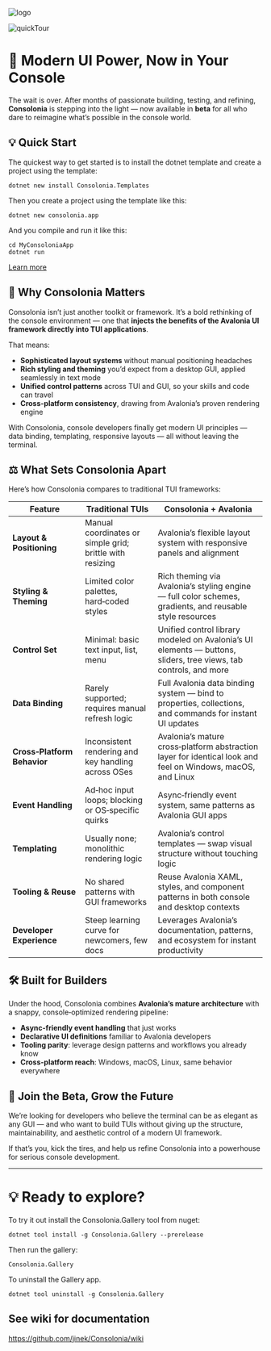 ﻿![logo](https://github.com/user-attachments/assets/594b33e1-59b9-40bf-9d16-41e6d5ebcb9e)

![quickTour](https://github.com/user-attachments/assets/cf40c5e9-9315-48ce-a91a-e56dafb83801)

# 🚀 Modern UI Power, Now in Your Console

The wait is over. After months of passionate building, testing, and refining, **Consolonia** is stepping into the light — now available in **beta** for all who dare to reimagine what’s possible in the console world.

## 💡 Quick Start

The quickest way to get started is to install the dotnet template and create a project using the template:
```
dotnet new install Consolonia.Templates
```
Then you create a project using the template like this:
```
dotnet new consolonia.app
```

And you compile and run it like this:
```
cd MyConsoloniaApp
dotnet run
```
[Learn more](https://github.com/jinek/Consolonia/wiki/QuickStart)

## 🎯 Why Consolonia Matters

Consolonia isn’t just another toolkit or framework. It’s a bold rethinking of the console environment — one that **injects the benefits of the Avalonia UI framework directly into TUI applications**.

That means:
- **Sophisticated layout systems** without manual positioning headaches  
- **Rich styling and theming** you’d expect from a desktop GUI, applied seamlessly in text mode  
- **Unified control patterns** across TUI and GUI, so your skills and code can travel  
- **Cross-platform consistency**, drawing from Avalonia’s proven rendering engine  

With Consolonia, console developers finally get modern UI principles — data binding, templating, responsive layouts — all without leaving the terminal.

## ⚖️ What Sets Consolonia Apart

Here’s how Consolonia compares to traditional TUI frameworks:

| **Feature** | **Traditional TUIs** | **Consolonia + Avalonia**                                                                                       |
|-------------|----------------------|-----------------------------------------------------------------------------------------------------------------|
| **Layout & Positioning** | Manual coordinates or simple grid; brittle with resizing | Avalonia’s flexible layout system with responsive panels and alignment                             |
| **Styling & Theming** | Limited color palettes, hard‑coded styles | Rich theming via Avalonia’s styling engine — full color schemes, gradients, and reusable style resources        |
| **Control Set** | Minimal: basic text input, list, menu | Unified control library modeled on Avalonia’s UI elements — buttons, sliders, tree views, tab controls, and more |
| **Data Binding** | Rarely supported; requires manual refresh logic | Full Avalonia data binding system — bind to properties, collections, and commands for instant UI updates        |
| **Cross‑Platform Behavior** | Inconsistent rendering and key handling across OSes | Avalonia’s mature cross‑platform abstraction layer for identical look and feel on Windows, macOS, and Linux     |
| **Event Handling** | Ad‑hoc input loops; blocking or OS‑specific quirks | Async‑friendly event system, same patterns as Avalonia GUI apps                                                 |
| **Templating** | Usually none; monolithic rendering logic | Avalonia’s control templates — swap visual structure without touching logic                                     |
| **Tooling & Reuse** | No shared patterns with GUI frameworks | Reuse Avalonia XAML, styles, and component patterns in both console and desktop contexts                        |
| **Developer Experience** | Steep learning curve for newcomers, few docs | Leverages Avalonia’s documentation, patterns, and ecosystem for instant productivity                            |


## 🛠 Built for Builders

Under the hood, Consolonia combines **Avalonia’s mature architecture** with a snappy, console‑optimized rendering pipeline:
- **Async-friendly event handling** that just works  
- **Declarative UI definitions** familiar to Avalonia developers  
- **Tooling parity**: leverage design patterns and workflows you already know  
- **Cross-platform reach**: Windows, macOS, Linux, same behavior everywhere  

## 🌱 Join the Beta, Grow the Future

We’re looking for developers who believe the terminal can be as elegant as any GUI — and who want to build TUIs without giving up the structure, maintainability, and aesthetic control of a modern UI framework.

If that’s you, kick the tires, and help us refine Consolonia into a powerhouse for serious console development.

---

# 💡 Ready to explore?
To try it out install the Consolonia.Gallery tool from nuget:
```
dotnet tool install -g Consolonia.Gallery --prerelease
```
Then run the gallery:
```
Consolonia.Gallery
```

To uninstall the Gallery app.
```
dotnet tool uninstall -g Consolonia.Gallery
```

## See wiki for documentation
https://github.com/jinek/Consolonia/wiki

